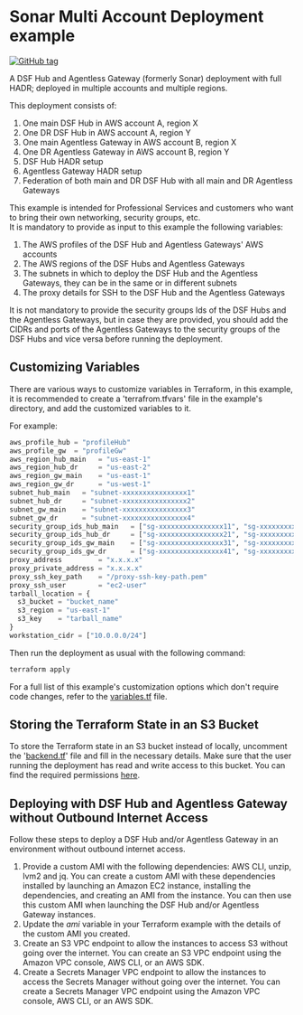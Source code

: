 # Sonar Multi Account Deployment example
[![GitHub tag](https://img.shields.io/github/v/tag/imperva/dsfkit.svg)](https://github.com/imperva/dsfkit/tags)

A DSF Hub and Agentless Gateway (formerly Sonar) deployment with full HADR; deployed in multiple accounts and multiple regions.

This deployment consists of:

1. One main DSF Hub in AWS account A, region X
2. One DR DSF Hub in AWS account A, region Y
3. One main Agentless Gateway in AWS account B, region X
4. One DR Agentless Gateway in AWS account B, region Y
5. DSF Hub HADR setup
6. Agentless Gateway HADR setup
7. Federation of both main and DR DSF Hub with all main and DR Agentless Gateways

This example is intended for Professional Services and customers who want to bring their own networking, security groups, etc.</br>
It is mandatory to provide as input to this example the following variables:
1. The AWS profiles of the DSF Hub and Agentless Gateways' AWS accounts
2. The AWS regions of the DSF Hubs and Agentless Gateways
3. The subnets in which to deploy the DSF Hub and the Agentless Gateways, they can be in the same or in different subnets
4. The proxy details for SSH to the DSF Hub and the Agentless Gateways

It is not mandatory to provide the security groups Ids of the DSF Hubs and the Agentless Gateways, but in case they are provided, you should add the CIDRs and ports of the Agentless Gateways to the security groups of the DSF Hubs and vice versa before running the deployment.<br/>

## Customizing Variables

There are various ways to customize variables in Terraform, in this example, it is recommended to create a 'terrafrom.tfvars' 
file in the example's directory, and add the customized variables to it.

For example:

  ```tf
  aws_profile_hub = "profileHub"
  aws_profile_gw  = "profileGw"
  aws_region_hub_main   = "us-east-1"
  aws_region_hub_dr     = "us-east-2"
  aws_region_gw_main    = "us-east-1"
  aws_region_gw_dr      = "us-west-1"
  subnet_hub_main   = "subnet-xxxxxxxxxxxxxxxx1"
  subnet_hub_dr     = "subnet-xxxxxxxxxxxxxxxx2"
  subnet_gw_main    = "subnet-xxxxxxxxxxxxxxxx3"
  subnet_gw_dr      = "subnet-xxxxxxxxxxxxxxxx4"
  security_group_ids_hub_main   = ["sg-xxxxxxxxxxxxxxxx11", "sg-xxxxxxxxxxxxxxxx12"]
  security_group_ids_hub_dr     = ["sg-xxxxxxxxxxxxxxxx21", "sg-xxxxxxxxxxxxxxxx22"]
  security_group_ids_gw_main    = ["sg-xxxxxxxxxxxxxxxx31", "sg-xxxxxxxxxxxxxxxx32"]
  security_group_ids_gw_dr      = ["sg-xxxxxxxxxxxxxxxx41", "sg-xxxxxxxxxxxxxxxx42"]
  proxy_address         = "x.x.x.x"
  proxy_private_address = "x.x.x.x"
  proxy_ssh_key_path    = "/proxy-ssh-key-path.pem"
  proxy_ssh_user        = "ec2-user"
  tarball_location = {
    s3_bucket = "bucket_name"
    s3_region = "us-east-1"
    s3_key    = "tarball_name"
  }
  workstation_cidr = ["10.0.0.0/24"]
  ```

Then run the deployment as usual with the following command:
  ```bash
  terraform apply
   ```
For a full list of this example's customization options which don't require code changes, refer to the [variables.tf](./variables.tf) file.

## Storing the Terraform State in an S3 Bucket

To store the Terraform state in an S3 bucket instead of locally, uncomment the '[backend.tf](./backend.tf)' file and fill in the necessary details.
Make sure that the user running the deployment has read and write access to this bucket. You can find the required permissions [here](https://developer.hashicorp.com/terraform/language/settings/backends/s3#s3-bucket-permissions).

## Deploying with DSF Hub and Agentless Gateway without Outbound Internet Access

Follow these steps to deploy a DSF Hub and/or Agentless Gateway in an environment without outbound internet access.
1. Provide a custom AMI with the following dependencies: AWS CLI, unzip, lvm2 and jq.
   You can create a custom AMI with these dependencies installed by launching an Amazon EC2 instance, installing the dependencies, and creating an AMI from the instance.
   You can then use this custom AMI when launching the DSF Hub and/or Agentless Gateway instances.
2. Update the _ami_ variable in your Terraform example with the details of the custom AMI you created.
3. Create an S3 VPC endpoint to allow the instances to access S3 without going over the internet. You can create an S3 VPC endpoint using the Amazon VPC console, AWS CLI, or an AWS SDK.
4. Create a Secrets Manager VPC endpoint to allow the instances to access the Secrets Manager without going over the internet. You can create a Secrets Manager VPC endpoint using the Amazon VPC console, AWS CLI, or an AWS SDK.
